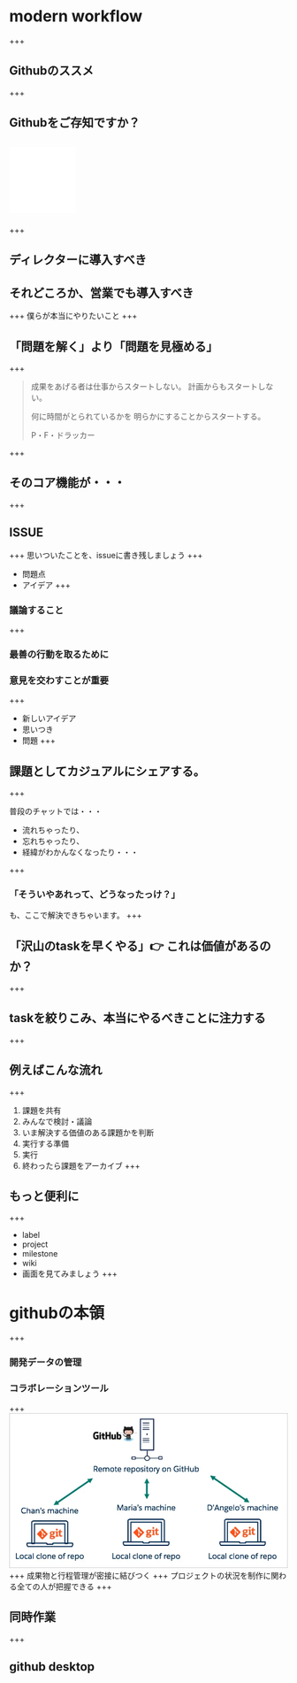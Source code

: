 # modern workflow
+++
## Githubのススメ
+++

## Githubをご存知ですか？
## ![github mark](assets/img/gh_mark.png)

+++
## ディレクターに導入すべき
## それどころか、営業でも導入すべき
+++
僕らが本当にやりたいこと
+++
## 「問題を解く」より「問題を見極める」
+++
> 成果をあげる者は仕事からスタートしない。
> 計画からもスタートしない。
>
> 何に時間がとられているかを
> 明らかにすることからスタートする。
>
>
> P・F・ドラッカー

+++
## そのコア機能が・・・
+++
## ISSUE
+++
思いついたことを、issueに書き残しましょう
+++
- 問題点
- アイデア
+++
### 議論すること
+++
### 最善の行動を取るために
### 意見を交わすことが重要
+++
- 新しいアイデア
- 思いつき
- 問題
+++
## 課題としてカジュアルにシェアする。
+++

普段のチャットでは・・・
- 流れちゃったり、
- 忘れちゃったり、
- 経緯がわかんなくなったり・・・

+++
### 「そういやあれって、どうなったっけ？」
も、ここで解決できちゃいます。
+++
## 「沢山のtaskを早くやる」👉 これは価値があるのか？
+++
## taskを絞りこみ、本当にやるべきことに注力する
+++
## 例えばこんな流れ
+++
1. 課題を共有
1. みんなで検討・議論
1. いま解決する価値のある課題かを判断
1. 実行する準備
1. 実行
1. 終わったら課題をアーカイブ
+++
## もっと便利に
+++
- label
- project
- milestone
- wiki
- 画面を見てみましょう
+++
# githubの本領
+++
### 開発データの管理
### コラボレーションツール
+++
![協働の概念の画像](assets/img/about_git.webp)
+++
成果物と行程管理が密接に結びつく
+++
プロジェクトの状況を制作に関わる全ての人が把握できる
+++
## 同時作業
+++
## github desktop
